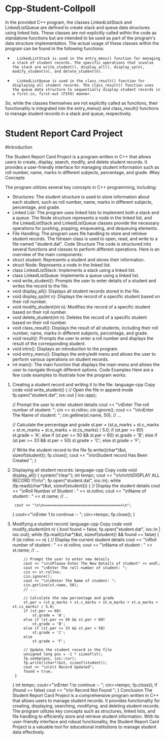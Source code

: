 # Cpp-Student-Collpoll

In the provided C++ program, the classes LinkedListStack and LinkedListQueue are defined to create stack and queue data structures using linked lists. These classes are not explicitly called within the code as standalone functions but are intended to be used as part of the program's data structure implementation.
The actual usage of these classes within the program can be found in the following functions:
* 		LinkedListStack is used in the entry_menu() function for managing a stack of student records. The specific operations that involve the stack are write_student(), display_all(), display_sp(n), modify_student(n), and delete_student(n).
* 		LinkedListQueue is used in the class_result() function for displaying all student records. The class_result() function uses the queue data structure to sequentially display student records in a first-in, first-out (FIFO) manner.
So, while the classes themselves are not explicitly called as functions, their functionality is integrated into the entry_menu() and class_result() functions to manage student records in a stack and queue, respectively.

# Student Report Card Project

#Introduction

The Student Report Card Project is a program written in C++ that allows users to create, display, search, modify, and delete student records. It provides a user-friendly interface for managing student information such as roll number, name, marks in different subjects, percentage, and grade.
#Key Concepts

The program utilizes several key concepts in C++ programming, including:
* Structures: The student structure is used to store information about each student, such as roll number, name, marks in different subjects, percentage, and grade.
* Linked List: The program uses linked lists to implement both a stack and a queue. The Node structure represents a node in the linked list, and the LinkedListStack and LinkedListQueue classes provide the necessary operations for pushing, popping, enqueueing, and dequeuing elements.
* File Handling: The program uses file handling to store and retrieve student records. The fstream class is used to open, read, and write to a file named "student.dat".
Code Structure
The code is structured into several functions and classes to perform different operations. Here is an overview of the main components:
* struct student: Represents a student and stores their information.
* struct Node: Represents a node in the linked list.
* class LinkedListStack: Implements a stack using a linked list.
* class LinkedListQueue: Implements a queue using a linked list.
* void write_student(): Prompts the user to enter details of a student and writes the record to the file.
* void display_all(): Displays all student records stored in the file.
* void display_sp(int n): Displays the record of a specific student based on their roll number.
* void modify_student(int n): Modifies the record of a specific student based on their roll number.
* void delete_student(int n): Deletes the record of a specific student based on their roll number.
* void class_result(): Displays the result of all students, including their roll number, name, marks in different subjects, percentage, and grade.
* void result(): Prompts the user to enter a roll number and displays the result of the corresponding student.
* void intro(): Displays an introduction to the program.
* void entry_menu(): Displays the entry/edit menu and allows the user to perform various operations on student records.
* int main(): The main function that displays the main menu and allows the user to navigate through different options.
Code Examples
Here are a few code examples to illustrate how the program works:
1. Creating a student record and writing it to the file:
language-cpp
 Copy code
void write_student() {
    // Open the file in append mode
    fp.open("student.dat", ios::out | ios::app);

    // Prompt the user to enter student details
    cout << "\nEnter The roll number of student: ";
    cin >> st.rollno;
    cin.ignore();
    cout << "\n\nEnter The Name of student: ";
    cin.getline(st.name, 50);
    // ...

    // Calculate the percentage and grade
    st.per = (st.p_marks + st.c_marks + st.m_marks + st.e_marks + st.cs_marks) / 5.0;
    if (st.per >= 60)
        st.grade = 'A';
    else if (st.per >= 50 && st.per < 60)
        st.grade = 'B';
    else if (st.per >= 33 && st.per < 50)
        st.grade = 'C';
    else
        st.grade = 'F';

    // Write the student record to the file
    fp.write((char*)&st, sizeof(student));
    fp.close();
    cout << "\n\nStudent record Has Been Created ";
}
2. Displaying all student records:
language-cpp
 Copy code
void display_all() {
    system("clear");
    int tempc;
    cout << "\n\n\n\t\tDISPLAY ALL RECORD !!!\n\n";
    fp.open("student.dat", ios::in);
    while (fp.read((char*)&st, sizeof(student))) {
        // Display the student details
        cout << "\nRoll Number of Student : " << st.rollno;
        cout << "\nName of student : " << st.name;
        // ...

        cout << "\n\n====================================\n";
    }
    cout<<"\nEnter 1 to continue :- ";
    cin>>tempc;
    fp.close();
}
3. Modifying a student record:
language-cpp
 Copy code
void modify_student(int n) {
    bool found = false;
    fp.open("student.dat", ios::in | ios::out);
    while (fp.read((char*)&st, sizeof(student)) && found == false) {
        if (st.rollno == n) {
            // Display the current student details
            cout << "\nRoll number of student : " << st.rollno;
            cout << "\nName of student : " << st.name;
            // ...

            // Prompt the user to enter new details
            cout << "\n\nPlease Enter The New Details of student" << endl;
            cout << "\nEnter The roll number of student: ";
            cin >> st.rollno;
            cin.ignore();
            cout << "\n\nEnter The Name of student: ";
            cin.getline(st.name, 50);
            // ...

            // Calculate the new percentage and grade
            st.per = (st.p_marks + st.c_marks + st.m_marks + st.e_marks + st.cs_marks) / 5.0;
            if (st.per >= 60)
                st.grade = 'A';
            else if (st.per >= 50 && st.per < 60)
                st.grade = 'B';
            else if (st.per >= 33 && st.per < 50)
                st.grade = 'C';
            else
                st.grade = 'F';

            // Update the student record in the file
            unsigned long pos = -1 * sizeof(st);
            fp.seekp(pos, ios::cur);
            fp.write((char*)&st, sizeof(student));
            cout << "\n\n\t Record Updated";
            found = true;
        }
    }
    int tempc;
    cout<<"\nEnter 1 to continue :- ";
    cin>>tempc;
    fp.close();
    if (found == false)
        cout << "\n\n Record Not Found ";
}
Conclusion
The Student Report Card Project is a comprehensive program written in C++ that allows users to manage student records. It provides functionality for creating, displaying, searching, modifying, and deleting student records. The program utilizes key concepts such as structures, linked lists, and file handling to efficiently store and retrieve student information. With its user-friendly interface and robust functionality, the Student Report Card Project is a valuable tool for educational institutions to manage student data effectively.
